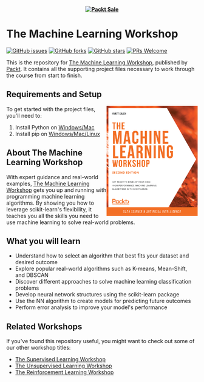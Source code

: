 
<b><p align='center'>[![Packt Sale](https://static.packt-cdn.com/assets/images/packt+events/Improve_UX.png)](https://packt.link/algotradingpython)</p></b> 

# The Machine Learning Workshop
[![GitHub issues](https://img.shields.io/github/issues/PacktWorkshops/The-Machine-Learning-Workshop.svg)](https://github.com/PacktWorkshops/The-Machine-Learning-Workshop/issues)
[![GitHub forks](https://img.shields.io/github/forks/PacktWorkshops/The-Machine-Learning-Workshop.svg)](https://github.com/PacktWorkshops/The-Machine-Learning-Workshop/network)
[![GitHub stars](https://img.shields.io/github/stars/PacktWorkshops/The-Machine-Learning-Workshop.svg)](https://github.com/PacktWorkshops/The-Machine-Learning-Workshop/stargazers)
[![PRs Welcome](https://img.shields.io/badge/PRs-welcome-brightgreen.svg)](https://github.com/PacktWorkshops/The-Machine-Learning-Workshop/pulls)

This is the repository for [The Machine Learning Workshop](https://www.amazon.com/Machine-Learning-Workshop-high-performance-scikit-learn/dp/1839219068/ref=tmm_pap_swatch_0?_encoding=UTF8&qid=1611061956&sr=1-1&utm_source=github&utm_medium=repository&utm_campaign=9781801070065&utm_term=Machine%20Learning&utm_content=The%20Machine%20Learning%20Workshop), published by [Packt](https://www.packtpub.com/?utm_source=github). It contains all the supporting project files necessary to work through the course from start to finish.

## Requirements and Setup
<a href="https://www.amazon.com/Machine-Learning-Workshop-high-performance-scikit-learn/dp/1839219068/ref=tmm_pap_swatch_0?_encoding=UTF8&qid=1611061956&sr=1-1&utm_source=github&utm_medium=repository&utm_campaign=9781801070065&utm_term=Machine%20Learning&utm_content=The%20Machine%20Learning%20Workshop"><img src="https://github.com/PacktWorkshops/Workshop-Covers/blob/master/B15781_The%20Machine%20Learning%20Workshop.png" alt="The Machine Learning Workshop" height="290px" width="240px" align="right" this.target="_blank"></a>

To get started with the project files, you'll need to:
1. Install Python on [Windows/Mac](https://www.python.org/downloads/release/python-376/)
2. Install pip on [Windows/Mac/Linux](https://pip.pypa.io/en/stable/installing/)

## About The Machine Learning Workshop
With expert guidance and real-world examples, [The Machine Learning Workshop](https://www.amazon.com/Machine-Learning-Workshop-high-performance-scikit-learn/dp/1839219068/ref=tmm_pap_swatch_0?_encoding=UTF8&qid=1611061956&sr=1-1&utm_source=github&utm_medium=repository&utm_campaign=9781801070065&utm_term=Machine%20Learning&utm_content=The%20Machine%20Learning%20Workshop) gets you up and running with programming machine learning algorithms. By showing you how to leverage scikit-learn's flexibility, it teaches you all the skills you need to use machine learning to solve real-world problems.

## What you will learn
* Understand how to select an algorithm that best fits your dataset and desired outcome
* Explore popular real-world algorithms such as K-means, Mean-Shift, and DBSCAN
* Discover different approaches to solve machine learning classification problems
* Develop neural network structures using the scikit-learn package
* Use the NN algorithm to create models for predicting future outcomes
* Perform error analysis to improve your model's performance 

## Related Workshops
If you've found this repository useful, you might want to check out some of our other workshop titles:
* [The Supervised Learning Workshop](https://www.amazon.com/Supervised-Learning-Workshop-Interactive-Understanding-dp-1800209045/dp/1800209045/ref=mt_other?_encoding=UTF8&me=&qid=1611062666&utm_source=github&utm_medium=repository&utm_campaign=9781800209046&utm_term=Supervised%20Learning&utm_content=The%20Supervised%20Learning%20Workshop)
* [The Unsupervised Learning Workshop](https://www.amazon.com/Unsupervised-Learning-Workshop-unsupervised-unorganized/dp/1800200706/ref=tmm_pap_swatch_0?_encoding=UTF8&qid=1611062803&sr=1-1&utm_source=github&utm_medium=repository&utm_campaign=9781801070515&utm_term=Unsupervised%20Learning&utm_content=The%20Unsupervised%20Learning%20Workshop)
* [The Reinforcement Learning Workshop](https://www.amazon.com/Reinforcement-Learning-Workshop-cutting-edge-reinforcement-dp-1800200455/dp/1800200455/ref=mt_other?_encoding=UTF8&me=&qid=1611062513&utm_source=github&utm_medium=repository&utm_campaign=9781800200456&utm_term=Reinforcement%20Learning&utm_content=The%20Reinforcement%20Learning%20Workshop)
